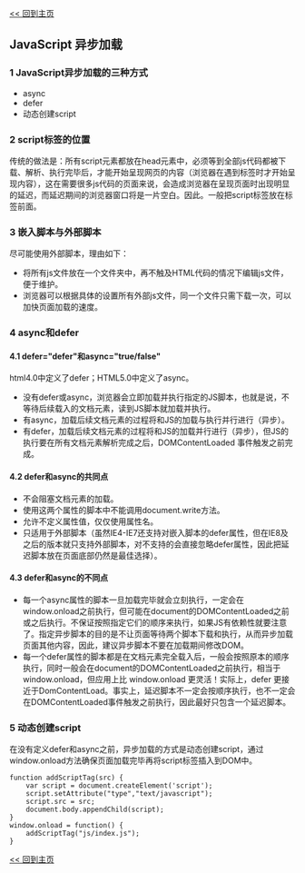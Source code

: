 [<< 回到主页](http://suzy1993.github.io/misszy/)

## JavaScript 异步加载

### 1 JavaScript异步加载的三种方式
* async
* defer
* 动态创建script

### 2 script标签的位置
传统的做法是：所有script元素都放在head元素中，必须等到全部js代码都被下载、解析、执行完毕后，才能开始呈现网页的内容（浏览器在遇到<body>标签时才开始呈现内容），这在需要很多js代码的页面来说，会造成浏览器在呈现页面时出现明显的延迟，而延迟期间的浏览器窗口将是一片空白。因此。一般把script标签放在</body>标签前面。

### 3 嵌入脚本与外部脚本
尽可能使用外部脚本，理由如下：
* 将所有js文件放在一个文件夹中，再不触及HTML代码的情况下编辑js文件，便于维护。
* 浏览器可以根据具体的设置所有外部js文件，同一个文件只需下载一次，可以加快页面加载的速度。

### 4 async和defer
#### 4.1 defer="defer"和async="true/false"
html4.0中定义了defer；HTML5.0中定义了async。
* 没有defer或async，浏览器会立即加载并执行指定的JS脚本，也就是说，不等待后续载入的文档元素，读到JS脚本就加载并执行。
* 有async，加载后续文档元素的过程将和JS的加载与执行并行进行（异步）。
* 有defer，加载后续文档元素的过程将和JS的加载并行进行（异步），但JS的执行要在所有文档元素解析完成之后，DOMContentLoaded 事件触发之前完成。

#### 4.2 defer和async的共同点
* 不会阻塞文档元素的加载。
* 使用这两个属性的脚本中不能调用document.write方法。
* 允许不定义属性值，仅仅使用属性名。
* 只适用于外部脚本（虽然IE4-IE7还支持对嵌入脚本的defer属性，但在IE8及之后的版本就只支持外部脚本，对不支持的会直接忽略defer属性，因此把延迟脚本放在页面底部仍然是最佳选择）。

#### 4.3 defer和async的不同点
* 每一个async属性的脚本一旦加载完毕就会立刻执行，一定会在window.onload之前执行，但可能在document的DOMContentLoaded之前或之后执行。不保证按照指定它们的顺序来执行，如果JS有依赖性就要注意了。指定异步脚本的目的是不让页面等待两个脚本下载和执行，从而异步加载页面其他内容，因此，建议异步脚本不要在加载期间修改DOM。
* 每一个defer属性的脚本都是在文档元素完全载入后，一般会按照原本的顺序执行，同时一般会在document的DOMContentLoaded之前执行，相当于window.onload，但应用上比 window.onload 更灵活！实际上，defer 更接近于DomContentLoad。事实上，延迟脚本不一定会按顺序执行，也不一定会在DOMContentLoaded事件触发之前执行，因此最好只包含一个延迟脚本。

### 5 动态创建script
在没有定义defer和async之前，异步加载的方式是动态创建script，通过window.onload方法确保页面加载完毕再将script标签插入到DOM中。
```
function addScriptTag(src) {
    var script = document.createElement('script');
    script.setAttribute("type","text/javascript");
    script.src = src;
    document.body.appendChild(script);
}
window.onload = function() {
    addScriptTag("js/index.js");
}
```

[<< 回到主页](http://suzy1993.github.io/misszy/)
